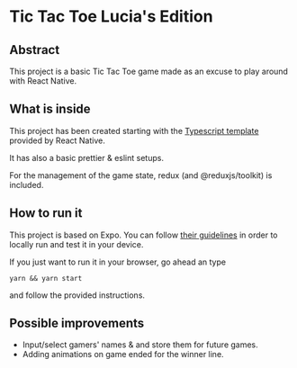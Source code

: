 # Tic Tac Toe Lucia's Edition

## Abstract

This project is a basic Tic Tac Toe game made as an excuse to play around with React Native.

## What is inside

This project has been created starting with the [Typescript template](https://reactnative.dev/blog/2018/05/07/using-typescript-with-react-native) provided by React Native.

It has also a basic prettier & eslint setups.

For the management of the game state, redux (and @reduxjs/toolkit) is included.

## How to run it

This project is based on Expo. You can follow [their guidelines](https://reactnative.dev/docs/environment-setup) in order to locally run and test it in your device.

If you just want to run it in your browser, go ahead an type

```
yarn && yarn start
```

and follow the provided instructions.

## Possible improvements

- Input/select gamers' names & and store them for future games.
- Adding animations on game ended for the winner line.

